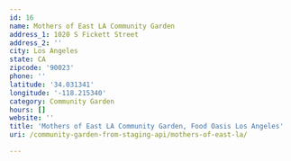```yaml
---
id: 16
name: Mothers of East LA Community Garden
address_1: 1020 S Fickett Street
address_2: ''
city: Los Angeles
state: CA
zipcode: '90023'
phone: ''
latitude: '34.031341'
longitude: '-118.215340'
category: Community Garden
hours: []
website: ''
title: 'Mothers of East LA Community Garden, Food Oasis Los Angeles'
uri: /community-garden-from-staging-api/mothers-of-east-la/

---
```


